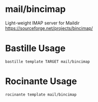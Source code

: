# mail/bincimap
Light-weight IMAP server for Maildir
https://sourceforge.net/projects/bincimap/

# Bastille Usage
```shell
bastille template TARGET mail/bincimap
```

# Rocinante Usage
```shell
rocinante template mail/bincimap
```

